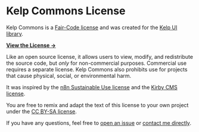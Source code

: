 # Kelp Commons License

Kelp Commons is a [Fair-Code license](https://faircode.io) and was created for the [Kelp UI library](https://kelpui.com).

**[View the License &rarr;](https://github.com/cferdinandi/kelp-commons/blob/main/LICENSE.md)**

Like an open source license, it allows users to view, modify, and redistribute the source code, but _only_ for non-commercial purposes. Commercial use requires a separate license. Kelp Commons also prohibits use for projects that cause physical, social, or environmental harm.

It was inspired by the [n8n Sustainable Use license](https://github.com/n8n-io/n8n/blob/master/LICENSE.md) and the [Kirby CMS license](https://getkirby.com/license/2025-03-18).

You are free to remix and adapt the text of this license to your own project under the [CC BY-SA license](https://creativecommons.org/licenses/by-sa/4.0/).

If you have any questions, feel free to [open an issue](https://github.com/cferdinandi/kelp-commons/issues) or [contact me directly](https://gomakethings.com).
